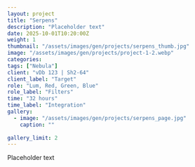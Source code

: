 ```yaml
---
layout: project
title: "Serpens"
description: "Placeholder text"
date: 2025-10-01T10:20:00Z
weight: 1
thumbnail: "/assets/images/gen/projects/serpens_thumb.jpg"
image: "/assets/images/gen/projects/project-1-2.webp"
categories: 
tags: ["Nebula"]
client: "vDb 123 | Sh2-64"
client_label: "Target"
role: "Lum, Red, Green, Blue"
role_label: "Filters"
time: "32 hours"
time_label: "Integration"
gallery:
  - image: "/assets/images/gen/projects/serpens_page.jpg"
    caption: ""
  
gallery_limit: 2
---
```


Placeholder text